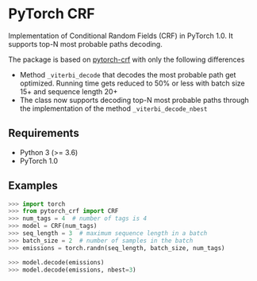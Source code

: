 # PyTorch CRF

Implementation of Conditional Random Fields (CRF) in PyTorch 1.0. It supports top-N most probable paths decoding.

The package is based on [pytorch-crf](https://github.com/kmkurn/pytorch-crf) with only the following differences

- Method `_viterbi_decode` that decodes the most probable path get optimized. Running time gets reduced to 50% or less with batch size 15+ and sequence length 20+
- The class now supports decoding top-N most probable paths through the implementation of the method `_viterbi_decode_nbest`

## Requirements

- Python 3 (>= 3.6)
- PyTorch 1.0

## Examples

```python
>>> import torch
>>> from pytorch_crf import CRF
>>> num_tags = 4  # number of tags is 4
>>> model = CRF(num_tags)
>>> seq_length = 3  # maximum sequence length in a batch
>>> batch_size = 2  # number of samples in the batch
>>> emissions = torch.randn(seq_length, batch_size, num_tags)

>>> model.decode(emissions)
>>> model.decode(emissions, nbest=3)
```

